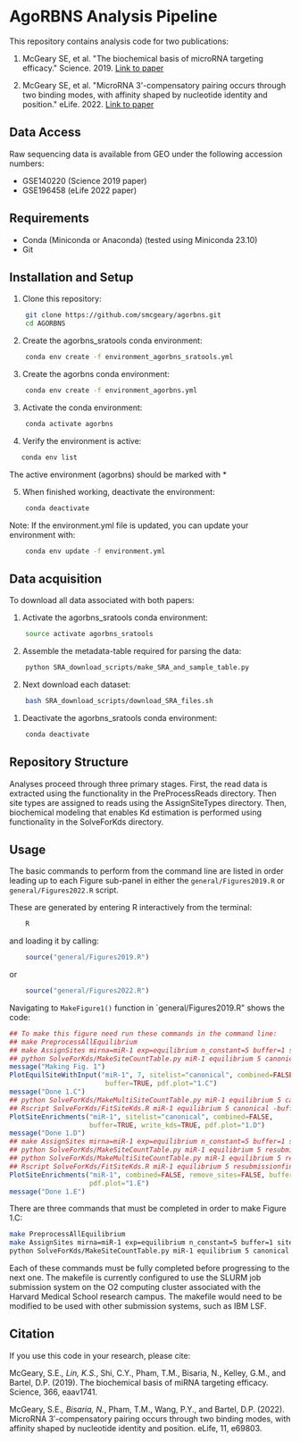 # AgoRBNS Analysis Pipeline

This repository contains analysis code for two publications:

1. McGeary SE, et al. "The biochemical basis of microRNA targeting efficacy." Science. 2019.
   [Link to paper](https://www.science.org/doi/10.1126/science.aav1741)

2. McGeary SE, et al. "MicroRNA 3'-compensatory pairing occurs through two binding modes, with affinity shaped by nucleotide identity and position." eLife. 2022.
   [Link to paper](https://elifesciences.org/articles/73188)

## Data Access

Raw sequencing data is available from GEO under the following accession numbers:
- GSE140220 (Science 2019 paper)
- GSE196458 (eLife 2022 paper)

## Requirements

- Conda (Miniconda or Anaconda) (tested using Miniconda 23.10)
- Git

## Installation and Setup

1. Clone this repository:
```bash
    git clone https://github.com/smcgeary/agorbns.git
    cd AGORBNS
```

2. Create the agorbns_sratools conda environment:
```bash
    conda env create -f environment_agorbns_sratools.yml
```

3. Create the agorbns conda environment:
```bash
    conda env create -f environment_agorbns.yml
```

3. Activate the conda environment:
```bash
    conda activate agorbns
```

4. Verify the environment is active:
```bash
   conda env list
```
   The active environment (agorbns) should be marked with *

5. When finished working, deactivate the environment:
```bash
    conda deactivate
```

Note: If the environment.yml file is updated, you can update your environment with:
```bash
    conda env update -f environment.yml
```

## Data acquisition

To download all data associated with both papers:

1. Activate the agorbns_sratools conda environment:
```bash
    source activate agorbns_sratools
```


2. Assemble the metadata-table required for parsing the data:
```bash
    python SRA_download_scripts/make_SRA_and_sample_table.py
```

2. Next download each dataset:
```bash
    bash SRA_download_scripts/download_SRA_files.sh
```

1. Deactivate the agorbns_sratools conda environment:
```bash
    conda deactivate
```


## Repository Structure

Analyses proceed through three primary stages. First, the read data is extracted
using the functionality in the PreProcessReads directory. Then site types are
assigned to reads using the AssignSiteTypes directory. Then, biochemical
modeling that enables Kd estimation is performed using functionality in the
SolveForKds directory.


## Usage

The basic commands to perform from the command line are listed in order leading
up to each Figure sub-panel in either the `general/Figures2019.R` or 
`general/Figures2022.R` script.

These are generated by entering R interactively from the terminal:
```bash
    R
```

and loading it by calling:
```R
    source("general/Figures2019.R")
```
or
```R
    source("general/Figures2022.R")
```


Navigating to `MakeFigure1()` function in `general/Figures2019.R" shows the
code:
```R
## To make this figure need run these commands in the command line:
## make PreprocessAllEquilibrium
## make AssignSites mirna=miR-1 exp=equilibrium n_constant=5 buffer=1 sitelist=canonical
## python SolveForKds/MakeSiteCountTable.py miR-1 equilibrium 5 canonical -buffer
message("Making Fig. 1")
PlotEquilSiteWithInput("miR-1", 7, sitelist="canonical", combined=FALSE,
                        buffer=TRUE, pdf.plot="1.C")
message("Done 1.C")
## python SolveForKds/MakeMultiSiteCountTable.py miR-1 equilibrium 5 canonical -buffer3p
## Rscript SolveForKds/FitSiteKds.R miR-1 equilibrium 5 canonical -buffer3p -nocombI -single
PlotSiteEnrichments("miR-1", sitelist="canonical", combined=FALSE,
                    buffer=TRUE, write_kds=TRUE, pdf.plot="1.D")
message("Done 1.D")
## make AssignSites mirna=miR-1 exp=equilibrium n_constant=5 buffer=1 sitelist=resubmissionfinal
## python SolveForKds/MakeSiteCountTable.py miR-1 equilibrium 5 resubmissionfinal -buffer
## python SolveForKds/MakeMultiSiteCountTable.py miR-1 equilibrium 5 resubmissionfinal -buffer
## Rscript SolveForKds/FitSiteKds.R miR-1 equilibrium 5 resubmissionfinal -buffer -nocombI -single
PlotSiteEnrichments("miR-1", combined=FALSE, remove_sites=FALSE, buffer=TRUE,
                    pdf.plot="1.E")
message("Done 1.E")
```

There are three commands that must be completed in order to make Figure 1.C:

```bash
make PreprocessAllEquilibrium
make AssignSites mirna=miR-1 exp=equilibrium n_constant=5 buffer=1 sitelist=canonical
python SolveForKds/MakeSiteCountTable.py miR-1 equilibrium 5 canonical -buffer
```

Each of these commands must be fully completed before progressing to the next
one. The makefile is currently configured to use the SLURM job submission
system on the O2 computing cluster associated with the Harvard Medical School
research campus. The makefile would need to be modified to be used with other
submission systems, such as IBM LSF.


## Citation

If you use this code in your research, please cite:

McGeary, S.E.*, Lin, K.S.*, Shi, C.Y., Pham, T.M., Bisaria, N., Kelley, G.M., and Bartel, D.P. (2019). The biochemical basis of miRNA targeting efficacy. Science, 366, eaav1741.

McGeary, S.E.*, Bisaria, N.*, Pham, T.M., Wang, P.Y., and Bartel, D.P. (2022). MicroRNA 3′-compensatory pairing occurs through two binding modes, with affinity shaped by nucleotide identity and position. eLife, 11, e69803.